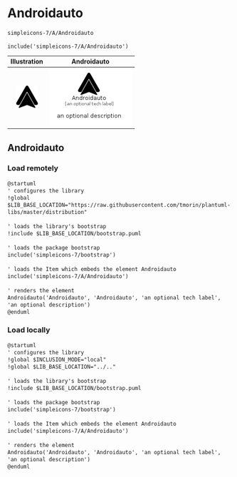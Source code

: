 # Androidauto


```text
simpleicons-7/A/Androidauto
```

```text
include('simpleicons-7/A/Androidauto')
```



| Illustration | Androidauto |
| :---: | :---: |
| ![illustration for Illustration](../../simpleicons-7/A/Androidauto.png) | ![illustration for Androidauto](../../simpleicons-7/A/Androidauto.Local.png) |




## Androidauto

### Load remotely
```plantuml
@startuml
' configures the library
!global $LIB_BASE_LOCATION="https://raw.githubusercontent.com/tmorin/plantuml-libs/master/distribution"

' loads the library's bootstrap
!include $LIB_BASE_LOCATION/bootstrap.puml

' loads the package bootstrap
include('simpleicons-7/bootstrap')

' loads the Item which embeds the element Androidauto
include('simpleicons-7/A/Androidauto')

' renders the element
Androidauto('Androidauto', 'Androidauto', 'an optional tech label', 'an optional description')
@enduml
```

### Load locally
```plantuml
@startuml
' configures the library
!global $INCLUSION_MODE="local"
!global $LIB_BASE_LOCATION="../.."

' loads the library's bootstrap
!include $LIB_BASE_LOCATION/bootstrap.puml

' loads the package bootstrap
include('simpleicons-7/bootstrap')

' loads the Item which embeds the element Androidauto
include('simpleicons-7/A/Androidauto')

' renders the element
Androidauto('Androidauto', 'Androidauto', 'an optional tech label', 'an optional description')
@enduml
```

